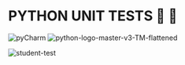 # PYTHON UNIT TESTS 🐍 🧪

![pyCharm](https://github.com/Cappricornia/Python_Unit_Tests/assets/90700181/07468902-5f72-4839-b4c0-c9d4e10fedfe)
![python-logo-master-v3-TM-flattened](https://github.com/Cappricornia/Python_Unit_Tests/assets/90700181/24a68836-26d5-4c15-aad6-c57419ecbd68)


![student-test](https://github.com/Cappricornia/Python_Unit_Tests/assets/90700181/7f1ff009-a068-4322-bf4b-8daea9687905)
